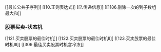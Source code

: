 [[最长公共子序列]]
[[10.正则表达式]]
[[?.传递信息]]
[[1186.删除一次的到子数组最大和]]

### 股票买卖-状态机
[[121.买卖股票的最佳时机]]
[[122.买卖股票的最佳时机II]]
[[123.买卖股票的最佳时机III]]
[[309.最佳买卖股票时机含冷冻]]
